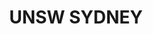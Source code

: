 ---
lastmod: '2025-04-06T06:05:20+00:00'
latitude: -33.906561
layout: suburb
longitude: 151.234417
postcode: '2052'
state: NSW
title: UNSW SYDNEY
url: /nsw/unsw-sydney/
---